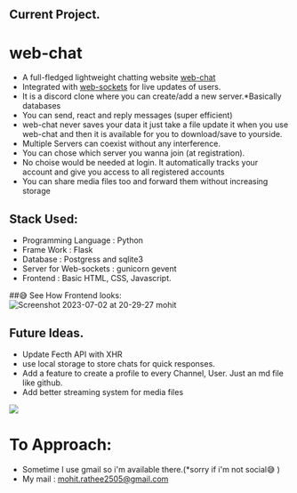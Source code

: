 ## Current Project.
# web-chat
- A full-fledged lightweight chatting website [web-chat](https://web-chat.onrender.com) 
- Integrated with [web-sockets](https://developer.mozilla.org/en-US/docs/Web/API/WebSockets_API) for live updates of users.
- It is a discord clone where you can create/add a new server.*Basically databases
- You can send, react and reply messages (super efficient)
- web-chat never saves your data it just take a file update it when you use web-chat and then it is available for you to download/save to yourside.
- Multiple Servers can coexist without any interference.
- You can chose which server you wanna join (at registration).
- No choise would be needed at login. It automatically tracks your account and give you access to all registered accounts
- You can share media files too and forward them without increasing storage

## Stack Used:

- Programming Language : Python
- Frame Work : Flask 
- Database : Postgress and sqlite3
- Server for Web-sockets : gunicorn gevent
- Frontend : Basic HTML, CSS, Javascript.

##😅 See How Frontend looks:
![Screenshot 2023-07-02 at 20-29-27 mohit](https://github.com/mohit-rathee/mohit-rathee/assets/89066152/aba6504d-fb7e-4377-ac4e-919206b4f705)



## Future Ideas.
- Update Fecth API with XHR
- use local storage to store chats for quick responses.
- Add a feature to create a profile to every Channel, User. Just an md file like github.
- Add better streaming system for media files

<img src="https://github-readme-streak-stats.herokuapp.com/?user=mohit-rathee&theme=github-dark">

# To Approach:
- Sometime I use gmail so i'm available there.(*sorry if i'm not social😅 )
- My mail : mohit.rathee2505@gmail.com
